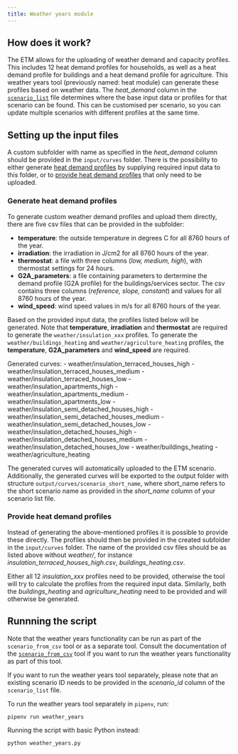 ```yaml
---
title: Weather years module
---
```


## How does it work?
The ETM allows for the uploading of weather demand and capacity profiles. This includes 12 heat demand profiles for households, as well as a heat demand profile for buildings and a heat demand profile for agriculture. This weather years tool (previously named: heat module) can generate these profiles based on weather data. The *heat_demand* column in the [`scenario_list`](creating-and-updating#scenario_listcsv) file determines where the base input data or profiles for that scenario can be found. This can be customised per scenario, so you can update multiple scenarios with different profiles at the same time.

## Setting up the input files
A custom subfolder with name as specified in the *heat_demand* column should be provided in the `input/curves` folder. There is the possibility to either generate [heat demand profiles](#generate-heat-demand-profiles) by supplying required input data to this folder, or to [provide heat demand profiles](#provide-heat-demand-profiles) that only need to be uploaded.

### Generate heat demand profiles
To generate custom weather demand profiles and upload them directly, there are five csv files that can be provided in the subfolder:
* **temperature**: the outside temperature in degrees C for all 8760 hours of the year.
* **irradiation**: the irradiation in J/cm2 for all 8760 hours of the year.
* **thermostat**: a file with three columns (*low, medium, high*), with thermostat settings for 24 hours.
* **G2A_parameters**: a file containing parameters to dertermine the demand profile (G2A profile) for the buildings/services sector. The csv contains three columns (*reference, slope, constant*) and values for all 8760 hours of the year.
* **wind_speed**: wind speed values in m/s for all 8760 hours of the year.

Based on the provided input data, the profiles listed below will be generated. Note that **temperature**, **irradiation** and **thermostat** are required to generate the `weather/insulation_xxx` profiles. To generate the `weather/buildings_heating` and `weather/agriculture_heating` profiles, the **temperature**, **G2A_parameters** and **wind_speed** are required.

Generated curves:
      - weather/insulation_terraced_houses_high
      - weather/insulation_terraced_houses_medium
      - weather/insulation_terraced_houses_low
      - weather/insulation_apartments_high
      - weather/insulation_apartments_medium
      - weather/insulation_apartments_low
      - weather/insulation_semi_detached_houses_high
      - weather/insulation_semi_detached_houses_medium
      - weather/insulation_semi_detached_houses_low
      - weather/insulation_detached_houses_high
      - weather/insulation_detached_houses_medium
      - weather/insulation_detached_houses_low
      - weather/buildings_heating
      - weather/agriculture_heating

The generated curves will automatically uploaded to the ETM scenario. Additionally, the generated curves will be exported to the output folder with structure `output/curves/scenario_short_name`, where short_name refers to the short scenario name as provided in the *short_name* column of your scenario list file.

### Provide heat demand profiles
Instead of generating the above-mentioned profiles it is possible to provide these directly. The profiles should then be provided in the created subfolder in the `input/curves` folder. The name of the provided csv files should be as listed above without *weather/*, for instance *insulation_terraced_houses_high.csv*, *buildings_heating.csv*.

Either all 12 *insulation_xxx* profiles need to be provided, otherwise the tool will try to calculate the profiles from the required input data. Similarly, both the *buildings_heating* and *agriculture_heating* need to be provided and will otherwise be generated.

## Runnning the script
Note that the weather years functionality can be run as part of the `scenario_from_csv` tool or as a separate tool. Consult the documentation of the [`scenario_from_csv`](creating-and-updating) tool if you want to run the weather years functionality as part of this tool.

If you want to run the weather years tool separately, please note that an existing scenario ID needs to be provided in the *scenario_id* column of the `scenario_list` file.

To run the weather years tool separately in `pipenv`, run:
```
pipenv run weather_years
```
Running the script with basic Python instead:
```
python weather_years.py
```
